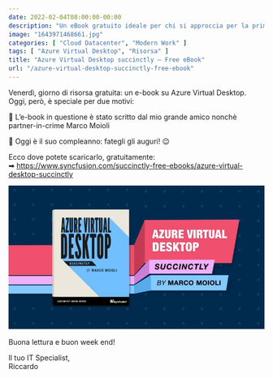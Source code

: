 ```yaml
---
date: 2022-02-04T08:00:00-00:00
description: "Un eBook gratuito ideale per chi si approccia per la prima volta all'argomento Azure Virtual Desktop."
image: "1643971468661.jpg"
categories: [ "Cloud Datacenter", "Modern Work" ]
tags: [ "Azure Virtual Desktop", "Risorsa" ]
title: "Azure Virtual Desktop succinctly – Free eBook"
url: "/azure-virtual-desktop-succinctly-free-ebook"
---
```

Venerdì, giorno di risorsa gratuita: un e-book su Azure Virtual Desktop. Oggi, però, è speciale per due motivi:

📖 L’e-book in questione è stato scritto dal mio grande amico nonchè partner-in-crime Marco Moioli

🎂 Oggi è il suo compleanno: fategli gli auguri! 😉

Ecco dove potete scaricarlo, gratuitamente:  
➡ https://www.syncfusion.com/succinctly-free-ebooks/azure-virtual-desktop-succinctly

[![Copertina Azure Virtual Desktop Succinctly](1643971468661.jpg)](https://www.syncfusion.com/succinctly-free-ebooks/azure-virtual-desktop-succinctly)

Buona lettura e buon week end!

Il tuo IT Specialist,  
Riccardo